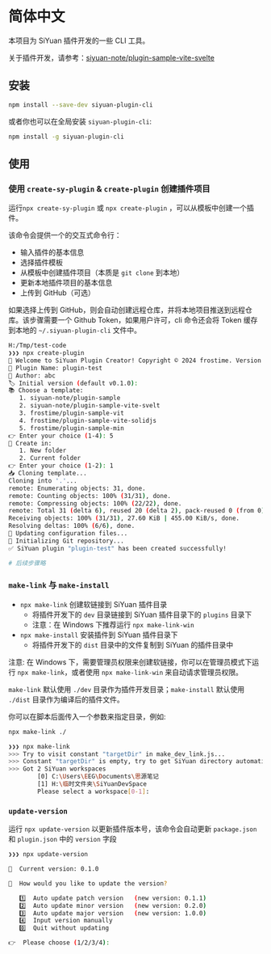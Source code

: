 # 简体中文

本项目为 SiYuan 插件开发的一些 CLI 工具。

关于插件开发，请参考：[siyuan-note/plugin-sample-vite-svelte](https://github.com/siyuan-note/plugin-sample-vite-svelte)

## 安装

```bash
npm install --save-dev siyuan-plugin-cli
```

或者你也可以在全局安装 `siyuan-plugin-cli`:

```bash
npm install -g siyuan-plugin-cli
```

## 使用

### 使用 `create-sy-plugin` & `create-plugin` 创建插件项目

运行`npx create-sy-plugin` 或 `npx create-plugin` ，可以从模板中创建一个插件。

该命令会提供一个的交互式命令行：

- 输入插件的基本信息
- 选择插件模板
- 从模板中创建插件项目（本质是 `git clone` 到本地）
- 更新本地插件项目的基本信息
- 上传到 GitHub（可选）

如果选择上传到 GitHub，则会自动创建远程仓库，并将本地项目推送到远程仓库。该步骤需要一个 Github Token，如果用户许可，cli 命令还会将 Token 缓存到本地的 `~/.siyuan-plugin-cli` 文件中。

```bash
H:/Tmp/test-code
❯❯❯ npx create-plugin
🚀 Welcome to SiYuan Plugin Creator! Copyright © 2024 frostime. Version 2.3.0
🔌 Plugin Name: plugin-test
👤 Author: abc
🏷️ Initial version (default v0.1.0):
📚 Choose a template:
   1. siyuan-note/plugin-sample
   2. siyuan-note/plugin-sample-vite-svelt
   3. frostime/plugin-sample-vit
   4. frostime/plugin-sample-vite-solidjs
   5. frostime/plugin-sample-min
👉 Enter your choice (1-4): 5
📂 Create in:
   1. New folder
   2. Current folder
👉 Enter your choice (1-2): 1
📥 Cloning template...
Cloning into '.'...
remote: Enumerating objects: 31, done.
remote: Counting objects: 100% (31/31), done.
remote: Compressing objects: 100% (22/22), done.
remote: Total 31 (delta 6), reused 20 (delta 2), pack-reused 0 (from 0)
Receiving objects: 100% (31/31), 27.60 KiB | 455.00 KiB/s, done.
Resolving deltas: 100% (6/6), done.
🔧 Updating configuration files...
🔧 Initializing Git repository...
✅ SiYuan plugin "plugin-test" has been created successfully!

# 后续步骤略
```

### `make-link` 与 `make-install`

- `npx make-link` 创建软链接到 SiYuan 插件目录
  - 将插件开发下的 `dev` 目录链接到 SiYuan 插件目录下的 `plugins` 目录下
  - 注意：在 Windows 下推荐运行 `npx make-link-win`
- `npx make-install` 安装插件到 SiYuan 插件目录下
    - 将插件开发下的 `dist` 目录中的文件复制到 SiYuan 的插件目录中

注意: 在 Windows 下，需要管理员权限来创建软链接，你可以在管理员模式下运行 `npx make-link`，或者使用 `npx make-link-win` 来自动请求管理员权限。

`make-link` 默认使用 `./dev` 目录作为插件开发目录；`make-install` 默认使用 `./dist` 目录作为编译后的插件文件。

你可以在脚本后面传入一个参数来指定目录，例如:

```bash
npx make-link ./
```

```bash
❯❯❯ npx make-link
>>> Try to visit constant "targetDir" in make_dev_link.js...
>>> Constant "targetDir" is empty, try to get SiYuan directory automatically....
>>> Got 2 SiYuan workspaces
        [0] C:\Users\EEG\Documents\思源笔记
        [1] H:\临时文件夹\SiYuanDevSpace
        Please select a workspace[0-1]:
```

### `update-version`

运行 `npx update-version` 以更新插件版本号，该命令会自动更新 `package.json` 和 `plugin.json` 中的 `version` 字段

```bash
❯❯❯ npx update-version

🌟  Current version: 0.1.0

🔄  How would you like to update the version?

   1️⃣  Auto update patch version   (new version: 0.1.1)
   2️⃣  Auto update minor version   (new version: 0.2.0)
   3️⃣  Auto update major version   (new version: 1.0.0)
   4️⃣  Input version manually
   0️⃣  Quit without updating

👉  Please choose (1/2/3/4):
```